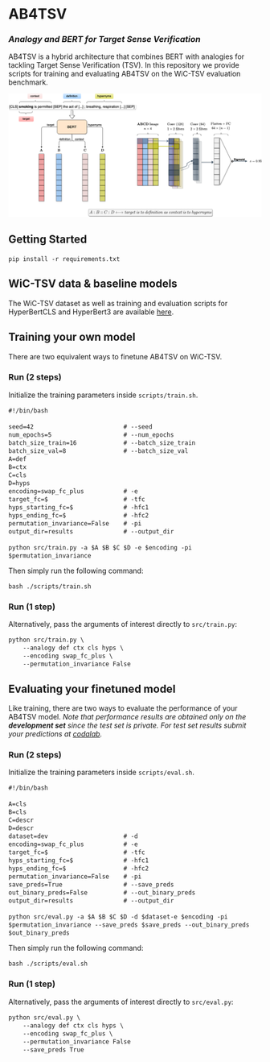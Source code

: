 # AB4TSV
### *Analogy and BERT for Target Sense Verification*

AB4TSV is a hybrid architecture that combines BERT with analogies for tackling Target Sense Verification (TSV). In this repository we provide scripts for training and evaluating AB4TSV on the WiC-TSV evaluation benchmark.

![alt text](https://github.com/gonconist/ab4tsv/blob/main/ab4tsv.png)

## Getting Started

```shell
pip install -r requirements.txt
```

## WiC-TSV data & baseline models

The WiC-TSV dataset as well as training and evaluation scripts for HyperBertCLS and HyperBert3 are available [here](https://github.com/semantic-web-company/wic-tsv).

## Training your own model

There are two equivalent ways to finetune AB4TSV on WiC-TSV.

### Run (2 steps)

Initialize the training parameters inside `scripts/train.sh`.
```shell
#!/bin/bash

seed=42                         # --seed
num_epochs=5                    # --num_epochs
batch_size_train=16             # --batch_size_train
batch_size_val=8                # --batch_size_val
A=def
B=ctx
C=cls
D=hyps
encoding=swap_fc_plus         	# -e
target_fc=$                     # -tfc
hyps_starting_fc=$              # -hfc1
hyps_ending_fc=$                # -hfc2
permutation_invariance=False    # -pi
output_dir=results              # --output_dir

python src/train.py -a $A $B $C $D -e $encoding -pi $permutation_invariance
```
Then simply run the following command:
```shell
bash ./scripts/train.sh
```
### Run (1 step)

Alternatively, pass the arguments of interest directly to `src/train.py`:
```shell
python src/train.py \
    --analogy def ctx cls hyps \
    --encoding swap_fc_plus \
    --permutation_invariance False
```

## Evaluating your finetuned model

Like training, there are two ways to evaluate the performance of your AB4TSV model.
*Note that performance results are obtained only on the __development set__ since the test set is private. For test set results submit your predictions at [codalab](https://competitions.codalab.org/competitions/23683).*

### Run (2 steps)

Initialize the training parameters inside `scripts/eval.sh`.
```shell
#!/bin/bash

A=cls
B=cls
C=descr				
D=descr
dataset=dev                     # -d
encoding=swap_fc_plus           # -e
target_fc=$                     # -tfc
hyps_starting_fc=$              # -hfc1
hyps_ending_fc=$              	# -hfc2
permutation_invariance=False    # -pi
save_preds=True                 # --save_preds
out_binary_preds=False          # --out_binary_preds	
output_dir=results              # --output_dir

python src/eval.py -a $A $B $C $D -d $dataset-e $encoding -pi $permutation_invariance --save_preds $save_preds --out_binary_preds $out_binary_preds
```
Then simply run the following command:
```shell
bash ./scripts/eval.sh
```

### Run (1 step)
Alternatively, pass the arguments of interest directly to `src/eval.py`:
```shell
python src/eval.py \
    --analogy def ctx cls hyps \
    --encoding swap_fc_plus \
    --permutation_invariance False
    --save_preds True
```
